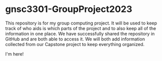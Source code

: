 # gnsc3301-GroupProject2023
This repository is for my group computing project. It will be used to keep track of who aids is which parts of the project and to also keep all of the information in one place. 
We have successfully shared the repository in GitHub and are both able to access it. We will both add information collected from our Capstone project to keep everything organized. 

I'm here!
